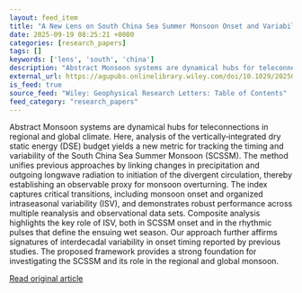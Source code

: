 ```yaml
---
layout: feed_item
title: "A New Lens on South China Sea Summer Monsoon Onset and Variability"
date: 2025-09-19 08:25:21 +0000
categories: [research_papers]
tags: []
keywords: ['lens', 'south', 'china']
description: "Abstract Monsoon systems are dynamical hubs for teleconnections in regional and global climate"
external_url: https://agupubs.onlinelibrary.wiley.com/doi/10.1029/2025GL118131?af=R
is_feed: true
source_feed: "Wiley: Geophysical Research Letters: Table of Contents"
feed_category: "research_papers"
---
```


Abstract Monsoon systems are dynamical hubs for teleconnections in regional and global climate. Here, analysis of the vertically‐integrated dry static energy (DSE) budget yields a new metric for tracking the timing and variability of the South China Sea Summer Monsoon (SCSSM). The method unifies previous approaches by linking changes in precipitation and outgoing longwave radiation to initiation of the divergent circulation, thereby establishing an observable proxy for monsoon overturning. The index captures critical transitions, including monsoon onset and organized intraseasonal variability (ISV), and demonstrates robust performance across multiple reanalysis and observational data sets. Composite analysis highlights the key role of ISV, both in SCSSM onset and in the rhythmic pulses that define the ensuing wet season. Our approach further affirms signatures of interdecadal variability in onset timing reported by previous studies. The proposed framework provides a strong foundation for investigating the SCSSM and its role in the regional and global monsoon.

[Read original article](https://agupubs.onlinelibrary.wiley.com/doi/10.1029/2025GL118131?af=R)
